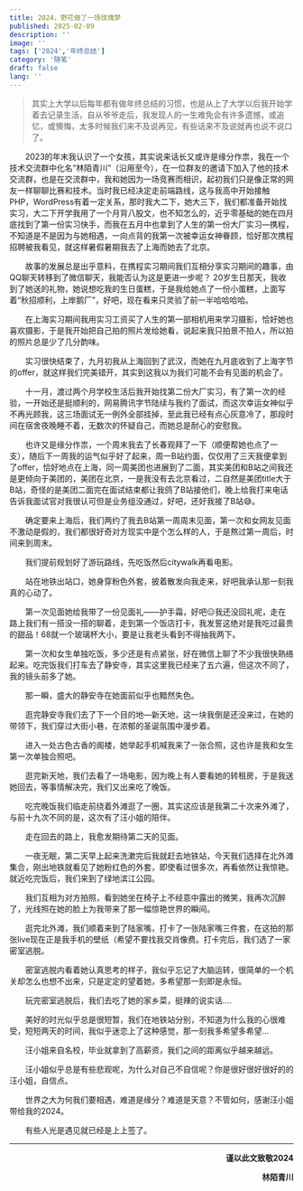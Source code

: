 ```yaml
---
title: 2024，野花做了一场玫瑰梦
published: 2025-02-09
description: ''
image: ''
tags: ['2024','年终总结']
category: '随笔'
draft: false 
lang: ''
---
```


> 其实上大学以后每年都有做年终总结的习惯，也是从上了大学以后我开始学着去记录生活，自从爷爷走后，我发现人的一生难免会有许多遗憾，或追忆，或懊悔，太多时候我们来不及说再见，有些话来不及说就再也说不说口了。

&emsp;&emsp;2023的年末我认识了一个女孩，其实说来话长又或许是缘分作祟，我在一个技术交流群中化名“林陌青川”（沿用至今），在一位群友的邀请下加入了他的技术交流群，也是在交流群中，我和她因为一场竞赛而相识，起初我们只是像正常的网友一样聊聊比赛和技术。当时我已经决定走前端路线，这与我高中开始接触PHP，WordPress有着一定关系，那时我大二下，她大三下，我们都准备开始找实习，大二下开学我用了一个月背八股文，也不知怎么的，近乎零基础的她在四月底找到了第一份实习快手，而我在五月中也拿到了人生的第一份大厂实习—携程，不知道是不是因为与她相遇，一向点背的我第一次被幸运女神眷顾，恰好那次携程招聘被我看见，就这样暑假暑期我去了上海而她去了北京。

<p style='text-indent: 2em;'>故事的发展总是出乎意料，在携程实习期间我们互相分享实习期间的趣事，由QQ聊天转移到了微信聊天，我能否认为这是更进一步呢？ 20岁生日那天，我收到了她送的礼物，她说想吃我的生日蛋糕，于是我给她点了一份小蛋糕，上面写着“秋招顺利，上岸鹅厂”，好吧，现在看来只灵验了前一半哈哈哈哈。</p>

<p style='text-indent: 2em;'>在上海实习期间我用实习工资买了人生的第一部相机用来学习摄影，恰好她也喜欢摄影，于是我开始把自己拍的照片发给她看，说起来我只拍景不拍人，所以拍的照片总是少了几分韵味。</p>

<p style='text-indent: 2em;'>实习很快结束了，九月初我从上海回到了武汉，而她在九月底收到了上海字节的offer，就这样我们完美错开，其实到这我以为我们可能不会有见面的机会了。</p>

<p style='text-indent: 2em;'>十一月，渡过两个月学校生活后我开始找第二份大厂实习，有了第一次的经验，一开始还是挺顺利的，网易腾讯字节陆续与我约了面试，而这次幸运女神似乎不再光顾我，这三场面试无一例外全部挂掉，至此我已经有点心灰意冷了，那段时间在宿舍夜晚睡不着，无数次的怀疑自己，而她总是耐心的安慰我。</p>

<p style='text-indent: 2em;'>也许又是缘分作祟，一个周末我去了长春观拜了一下（顺便帮她也点了一支），随后下一周我的运气似乎好了起来，周一B站约面，仅仅用了三天我便拿到了offer，恰好地点在上海，同一周美团也进展到了二面，其实美团和B站之间我还是更倾向于美团的，美团在北京，一是我没有去北京看过，二自然是美团title大于B站，奇怪的是美团二面完在面试结束都让我鸽了B站接他们，晚上给我打来电话告诉我面试官对我很认可但是业务组没通过，好吧，还好我接了B站😅。</p>

<p style='text-indent: 2em;'>确定要来上海后，我们两约了我去B站第一周周末见面，第一次和女网友见面不激动是假的，我们都很好奇对方现实中是个怎么样的人，于是熬过第一周后，时间来到周末。</p>

<p style='text-indent: 2em;'>我们提前规划好了游玩路线，先吃饭然后citywalk再看电影。</p>

<p style='text-indent: 2em;'>站在地铁出站口，她身穿粉色外套，披着散发向我走来，好吧我承认那一刻我真的心动了。</p>

<p style='text-indent: 2em;'>第一次见面她给我带了一份见面礼——护手霜，好吧😑我还没回礼呢，走在路上我们有一搭没一搭的聊着，走到第一个饭店打卡，我发誓这绝对是我吃过最贵的甜品！68就一个玻璃杯大小，要是让我老头看到不得抽我两下。</p>

<p style='text-indent: 2em;'>第一次和女生单独吃饭，多少还是有点紧张，好在微信上聊了不少我很快熟络起来。吃完饭我们打车去了静安寺，其实这里我已经来了五六遍，但这次不同了，我的镜头前多了她。</p>

<p style='text-indent: 2em;'>那一瞬，盛大的静安寺在她面前似乎也黯然失色。</p>

<p style='text-indent: 2em;'>逛完静安寺我们去了下一个目的地—新天地，这一块我倒是还没来过，在她的带领下，我们穿过大街小巷，在浓郁的圣诞氛围中漫步着。</p>

<p style='text-indent: 2em;'>进入一处古色古香的阁楼，她举起手机喊我来了一张合照，这也许是我和女生第一次单独合照吧。</p>

<p style='text-indent: 2em;'>逛完新天地，我们去看了一场电影，因为晚上有人要看她的转租房，于是我送她回去，等事情解决完，我们又出来吃了晚饭。</p>

<p style='text-indent: 2em;'>吃完晚饭我们临走前绕着外滩逛了一圈，其实这应该是我第二十次来外滩了，与前十九次不同的是，这次有了汪小姐的陪伴。</p>

<p style='text-indent: 2em;'>走在回去的路上，我愈发期待第二天的见面。</p>

<p style='text-indent: 2em;'>一夜无眠，第二天早上起来洗漱完后我就赶去地铁站，今天我们选择在北外滩集合，刚出地铁就看见了她粉红色的外套，即使看过很多次，再看依然让我惊艳。就近吃完饭后，我们来到了绿地滨江公园。</p>

<p style='text-indent: 2em;'>我们互相为对方拍照，看到她坐在椅子上不经意中露出的微笑，我再次沉醉了，光线照在她的脸上为我带来了那一幅惊艳世界的瞬间。</p>

<p style='text-indent: 2em;'>逛完北外滩，我们顺着来到了陆家嘴，打卡了一张陆家嘴三件套，在这拍的那张live现在正是我手机的壁纸（希望不要找我交肖像费。打卡完后，我们选了一家密室逃脱。</p>

<p style='text-indent: 2em;'>密室逃脱内看着她认真思考的样子，我似乎忘记了大脑运转，很简单的一个机关却怎么也想不出来，只是定定的望着她，多希望那一刻即是永恒。</p>

<p style='text-indent: 2em;'>玩完密室逃脱后，我们去吃了她的家乡菜，挺辣的说实话…. </p>

<p style='text-indent: 2em;'>美好的时光似乎总是很短暂，我们在地铁站分别，不知道为什么我的心很难受，短短两天的时间，我似乎迷恋上了这种感觉，那一刻我多希望多希望…</p>

<p style='text-indent: 2em;'>汪小姐来自名校，毕业就拿到了高薪资，我们之间的距离似乎越来越远。</p>

<p style='text-indent: 2em;'>汪小姐似乎总是有些悲观呢，为什么对自己不自信呢？你是很好很好很好的的汪小姐，自信点。</p>

<p style='text-indent: 2em;'>世界之大为何我们要相遇，难道是缘分？难道是天意？不管如何，感谢汪小姐带给我的2024。</p>

<p style='text-indent: 2em;'>有些人光是遇见就已经是上上签了。</p>

---
<p style="text-align: right;"><strong>谨以此文致敬2024</strong></p>

<p style="text-align: right;"><strong>林陌青川</strong></p>
